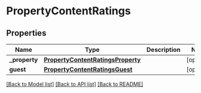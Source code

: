 # PropertyContentRatings

## Properties
Name | Type | Description | Notes
------------ | ------------- | ------------- | -------------
**_property** | [**PropertyContentRatingsProperty**](PropertyContentRatingsProperty.md) |  | [optional] 
**guest** | [**PropertyContentRatingsGuest**](PropertyContentRatingsGuest.md) |  | [optional] 

[[Back to Model list]](../README.md#documentation-for-models) [[Back to API list]](../README.md#documentation-for-api-endpoints) [[Back to README]](../README.md)


